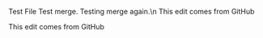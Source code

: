 Test File
Test merge.
Testing merge again.\n
This edit comes from GitHub


This edit comes from GitHub
